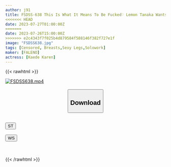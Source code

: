 ```yaml
---
author: j91
title: FSDSS-638 This Is What It Means To Be Fucked♡ Lemon Tanaka Wants To Be Fucked By Her Overwhelming Beauty And S Kawa Slut Tech Lemon Tanaka
<<<<<<< HEAD
date: 2023-07-27T01:00:00Z
=======
date: 2023-07-26T15:00:00Z
>>>>>>> e2c4343f7f025b4d879584f588146f382f727e1f
image: "FSDSS638.jpg"
tags: [Censored, Breasts,Sexy Legs,Solowork]
maker: [FALENO]
actress: [Kaede Karen]
---
```



{{< rawhtml >}}

<div class="video" data-videoid="KJ3vadVBPai0qxL">
    <a href="javascript:;">
        <img src="https://my.j91.asia/posts/FSDSS638/FSDSS638.jpg" width="WIDTH" height="HEIGHT" alt="FSDSS638.mp4" loading="lazy">
    </a>
</div>

<script type="text/javascript" src="https://j91.asia/asset/on-demand-st.js"></script>

<br>
  <link rel="stylesheet" href="https://j91.asia/asset/bs5.css">
  
  <center>
  <button class="btn btn-primary" type="button" data-bs-toggle="collapse" data-bs-target=".multi-collapse" aria-expanded="false" aria-controls="multiCollapseExample1 multiCollapseExample2"><h2>Download</h2></button></center>
</p>
<div class="row">
  <div class="col">
    <div class="collapse multi-collapse" id="multiCollapseExample1">
      <div class="card card-body">
	      	      <br>
<div class="buttons">  
<a href="https://streamtape.to/v/KJ3vadVBPai0qxL"><button class="btn-hover color-3"><i class="fa fa-download"></i> ST</button></a></div>
    </div>
  </div>
</div>
  <div class="col">
    <div class="collapse multi-collapse" id="multiCollapseExample2">
      <div class="card card-body">
	      <br>
<div class="buttons">
    <a href="https://wolfstream.tv/fmjdsz7dd76o.html"><button class="btn-hover color-9"><i class="fa fa-download"></i> WS</button></a></div>
<br><br>
      </div>
    </div>
  </div>
</div>

{{< /rawhtml >}}
